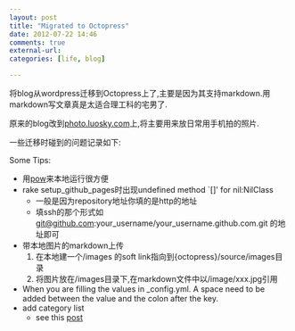 ```yaml
---
layout: post
title: "Migrated to Octopress"
date: 2012-07-22 14:46
comments: true
external-url: 
categories: [life, blog]

---
```



将blog从wordpress迁移到Octopress上了,主要是因为其支持markdown.用markdown写文章真是太适合理工科的宅男了.  

原来的blog改到[photo.luosky.com](http://photo.luosky.com)上,将主要用来放日常用手机拍的照片.  

一些迁移时碰到的问题记录如下:
 
Some Tips:

* 用[pow](http://pow.cx/)来本地运行很方便
* rake setup_github_pages时出现undefined method `[]' for nil:NilClass 
	* 一般是因为repository地址你填的是http的地址
	* 填ssh的那个形式如 git@github.com:your_username/your_username.github.com.git 的地址即可
* 带本地图片的markdown上传
	1. 在本地建一个/images 的soft link指向到{octopress}/source/images目录
	2. 将图片放在/images目录下,在markdown文件中以/image/xxx.jpg引用
* When you are filling the values in _config.yml. A space need to be added between the value and the colon after the key.
* add category list 
	* see this [post](http://paz.am/blog/blog/2012/06/25/octopress-category-list-plugin/)
